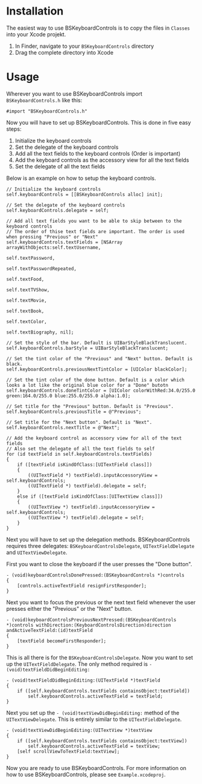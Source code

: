 Installation
====================

The easiest way to use BSKeyboardControls is to copy the files in `Classes` into your Xcode projekt.

1. In Finder, navigate to your `BSKeyboardControls` directory
2. Drag the complete directory into Xcode

Usage
====================

Wherever you want to use BSKeyboardControls import `BSKeyboardControls.h` like this:

`#import "BSKeyboardControls.h"`

Now you will have to set up BSKeyboardControls. This is done in five easy steps:

1. Initialize the keyboard controls
2. Set the delegate of the keyboard controls
3. Add all the text fields to the keyboard controls (Order is important)
4. Add the keyboard controls as the accessory view for all the text fields
5. Set the delegate of all the text fields

Below is an example on how to setup the keyboard controls.

	// Initialize the keyboard controls
	self.keyboardControls = [[BSKeyboardControls alloc] init];
    
	// Set the delegate of the keyboard controls
	self.keyboardControls.delegate = self;

	// Add all text fields you want to be able to skip between to the keyboard controls
	// The order of thise text fields are important. The order is used when pressing "Previous" or "Next"
	self.keyboardControls.textFields = [NSArray arrayWithObjects:self.textUsername,
	                                                             self.textPassword,
	                                                             self.textPasswordRepeated,
	                                                             self.textFood,
	                                                             self.textTVShow,
	                                                             self.textMovie,
	                                                             self.textBook,
	                                                             self.textColor,
	                                                             self.textBiography, nil];

	// Set the style of the bar. Default is UIBarStyleBlackTranslucent.
	self.keyboardControls.barStyle = UIBarStyleBlackTranslucent;

	// Set the tint color of the "Previous" and "Next" button. Default is black.
	self.keyboardControls.previousNextTintColor = [UIColor blackColor];

	// Set the tint color of the done button. Default is a color which looks a lot like the original blue color for a "Done" butotn
	self.keyboardControls.doneTintColor = [UIColor colorWithRed:34.0/255.0 green:164.0/255.0 blue:255.0/255.0 alpha:1.0];

	// Set title for the "Previous" button. Default is "Previous".
	self.keyboardControls.previousTitle = @"Previous";

	// Set title for the "Next button". Default is "Next".
	self.keyboardControls.nextTitle = @"Next";

	// Add the keyboard control as accessory view for all of the text fields
	// Also set the delegate of all the text fields to self
	for (id textField in self.keyboardControls.textFields)
	{
	    if ([textField isKindOfClass:[UITextField class]])
	    {
	        ((UITextField *) textField).inputAccessoryView = self.keyboardControls;
	        ((UITextField *) textField).delegate = self;
	    }
	    else if ([textField isKindOfClass:[UITextView class]])
	    {
	        ((UITextView *) textField).inputAccessoryView = self.keyboardControls;
	        ((UITextView *) textField).delegate = self;
	    }
	}
	
Next you will have to set up the delegation methods. BSKeyboardControls requires three delegates: `BSKeyboardControlsDelegate`, `UITextFieldDelegate` and `UITextViewDelegate`.

First you want to close the keyboard if the user presses the "Done button".

	- (void)keyboardControlsDonePressed:(BSKeyboardControls *)controls
	{
	    [controls.activeTextField resignFirstResponder];
	}
	
Next you want to focus the previous or the next text field whenever the user presses either the "Previous" or the "Next" button.

	- (void)keyboardControlsPreviousNextPressed:(BSKeyboardControls *)controls withDirection:(KeyboardControlsDirection)direction andActiveTextField:(id)textField
	{
	    [textField becomeFirstResponder];
	}
	
This is all there is for the `BSKeyboardControlsDelegate`. Now you want to set up the `UITextFieldDelegate`. The only method required is `- (void)textFieldDidBeginEditing:`

	- (void)textFieldDidBeginEditing:(UITextField *)textField
	{
	    if ([self.keyboardControls.textFields containsObject:textField])
	        self.keyboardControls.activeTextField = textField;
	}
	
Next you set up the `- (void)textViewDidBeginEditing:` method of the `UITextViewDelegate`. This is entirely similar to the `UITextFieldDelegate`.

	- (void)textViewDidBeginEditing:(UITextView *)textView
	{
	    if ([self.keyboardControls.textFields containsObject:textView])
	        self.keyboardControls.activeTextField = textView;
	    [self scrollViewToTextField:textView];
	}
	
Now you are ready to use BSKeyboardControls. For more information on how to use BSKeyboardControls, please see `Example.xcodeproj`.